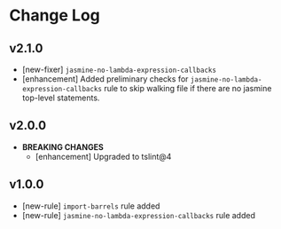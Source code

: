 Change Log
===

v2.1.0
---
* [new-fixer] `jasmine-no-lambda-expression-callbacks`
* [enhancement] Added preliminary checks for `jasmine-no-lambda-expression-callbacks` rule to skip walking file if there are no jasmine
top-level statements.

v2.0.0
---
* **BREAKING CHANGES**
  * [enhancement] Upgraded to tslint@4

v1.0.0
---
* [new-rule] `import-barrels` rule added
* [new-rule] `jasmine-no-lambda-expression-callbacks` rule added
